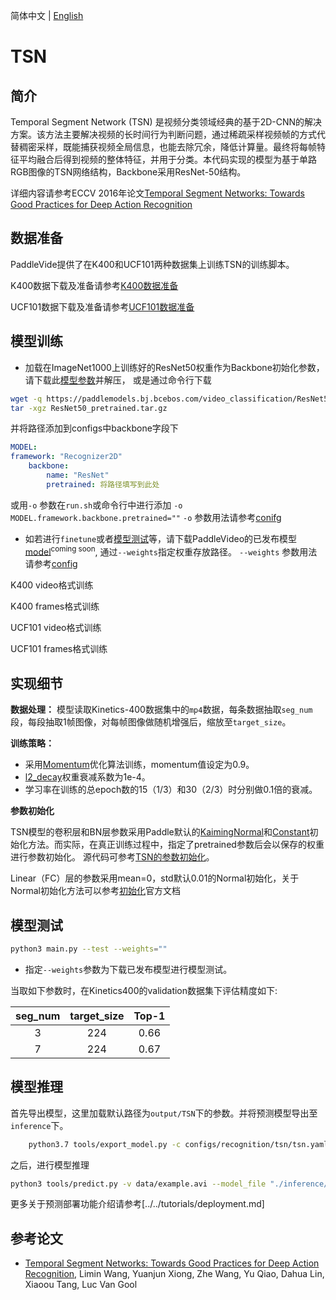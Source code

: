 简体中文 | [English](../../../en/model_zoo/recognition/tsn.md)


# TSN

## 简介

Temporal Segment Network (TSN) 是视频分类领域经典的基于2D-CNN的解决方案。该方法主要解决视频的长时间行为判断问题，通过稀疏采样视频帧的方式代替稠密采样，既能捕获视频全局信息，也能去除冗余，降低计算量。最终将每帧特征平均融合后得到视频的整体特征，并用于分类。本代码实现的模型为基于单路RGB图像的TSN网络结构，Backbone采用ResNet-50结构。

详细内容请参考ECCV 2016年论文[Temporal Segment Networks: Towards Good Practices for Deep Action Recognition](https://arxiv.org/abs/1608.00859)

## 数据准备

PaddleVide提供了在K400和UCF101两种数据集上训练TSN的训练脚本。

K400数据下载及准备请参考[K400数据准备](../../dataset/K400.md)

UCF101数据下载及准备请参考[UCF101数据准备](../../dataset/ucf101.md)


## 模型训练

- 加载在ImageNet1000上训练好的ResNet50权重作为Backbone初始化参数，请下载此[模型参数](https://paddlemodels.bj.bcebos.com/video_classification/ResNet50_pretrained.tar.gz)并解压，
或是通过命令行下载

```bash
wget -q https://paddlemodels.bj.bcebos.com/video_classification/ResNet50_pretrained.tar.gz
tar -xgz ResNet50_pretrained.tar.gz
```

并将路径添加到configs中backbone字段下

```yaml
MODEL:
framework: "Recognizer2D"
    backbone:
        name: "ResNet"
        pretrained: 将路径填写到此处
```

或用`-o` 参数在```run.sh```或命令行中进行添加
``` -o MODEL.framework.backbone.pretrained="" ```
`-o` 参数用法请参考[conifg](../../config.md)

- 如若进行`finetune`或者[模型测试](#模型测试)等，请下载PaddleVideo的已发布模型[model]()<sup>coming soon</sup>, 通过`--weights`指定权重存放路径。 `--weights` 参数用法请参考[config](../../config.md)

K400 video格式训练

K400 frames格式训练

UCF101 video格式训练

UCF101 frames格式训练

## 实现细节

**数据处理：** 模型读取Kinetics-400数据集中的`mp4`数据，每条数据抽取`seg_num`段，每段抽取1帧图像，对每帧图像做随机增强后，缩放至`target_size`。

**训练策略：**

*  采用[Momentum](https://www.paddlepaddle.org.cn/documentation/docs/zh/develop/api/paddle/optimizer/momentum/Momentum_cn.html#momentum)优化算法训练，momentum值设定为0.9。
*  [l2_decay](https://www.paddlepaddle.org.cn/documentation/docs/zh/develop/api/paddle/regularizer/L2Decay_cn.html#l2decay)权重衰减系数为1e-4。
*  学习率在训练的总epoch数的15（1/3）和30（2/3）时分别做0.1倍的衰减。

**参数初始化**

TSN模型的卷积层和BN层参数采用Paddle默认的[KaimingNormal](https://www.paddlepaddle.org.cn/documentation/docs/zh/develop/api/paddle/nn/initializer/kaiming/KaimingNormal_cn.html#kaimingnormal)和[Constant](https://www.paddlepaddle.org.cn/documentation/docs/zh/develop/api/paddle/nn/initializer/constant/Constant_cn.html#constant)初始化方法。而实际，在真正训练过程中，指定了pretrained参数后会以保存的权重进行参数初始化。
源代码可参考[TSN的参数初始化](https://github.com/PaddlePaddle/PaddleVideo/blob/main/paddlevideo/modeling/backbones/resnet.py#L251)。

Linear（FC）层的参数采用mean=0，std默认0.01的Normal初始化，关于Normal初始化方法可以参考[初始化](https://www.paddlepaddle.org.cn/documentation/docs/zh/develop/api/paddle/nn/initializer/normal/Normal_cn.html)官方文档

## 模型测试

```bash
python3 main.py --test --weights=""
```

- 指定`--weights`参数为下载已发布模型进行模型测试。


当取如下参数时，在Kinetics400的validation数据集下评估精度如下:

| seg\_num | target\_size | Top-1 |
| :------: | :----------: | :----: |
| 3 | 224 | 0.66 |
| 7 | 224 | 0.67 |

## 模型推理

首先导出模型，这里加载默认路径为```output/TSN```下的参数。并将预测模型导出至`inference`下。

```bash
    python3.7 tools/export_model.py -c configs/recognition/tsn/tsn.yaml -p output/TSN/TSN_best.pdparams -o ./inference
```

之后，进行模型推理

```bash
python3 tools/predict.py -v data/example.avi --model_file "./inference/TSN.pdmodel" --params_file "./inference/TSN.pdiparams" --enable_benchmark=False --model="TSN"
```

更多关于预测部署功能介绍请参考[../../tutorials/deployment.md]

## 参考论文

- [Temporal Segment Networks: Towards Good Practices for Deep Action Recognition](https://arxiv.org/abs/1608.00859), Limin Wang, Yuanjun Xiong, Zhe Wang, Yu Qiao, Dahua Lin, Xiaoou Tang, Luc Van Gool
